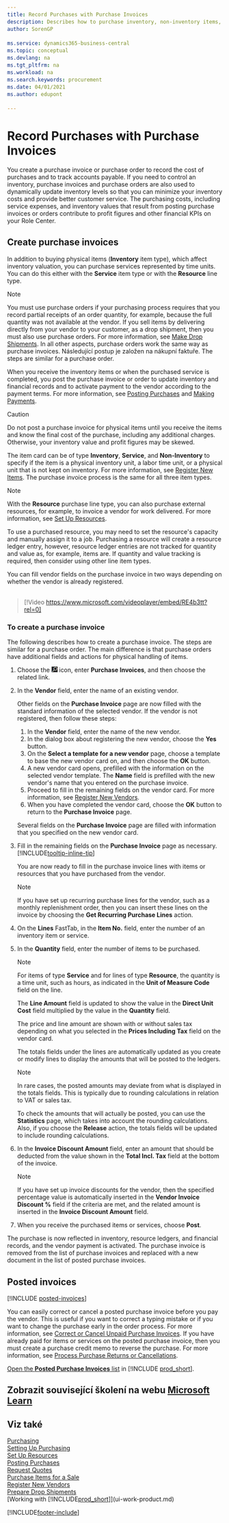 ```yaml
---
title: Record Purchases with Purchase Invoices 
description: Describes how to purchase inventory, non-inventory items, or resources by creating and posting purchase invoices or orders.
author: SorenGP

ms.service: dynamics365-business-central
ms.topic: conceptual
ms.devlang: na
ms.tgt_pltfrm: na
ms.workload: na
ms.search.keywords: procurement
ms.date: 04/01/2021
ms.author: edupont

---
```

# Record Purchases with Purchase Invoices

You create a purchase invoice or purchase order to record the cost of purchases and to track accounts payable. If you need to control an inventory, purchase invoices and purchase orders are also used to dynamically update inventory levels so that you can minimize your inventory costs and provide better customer service. The purchasing costs, including service expenses, and inventory values that result from posting purchase invoices or orders contribute to profit figures and other financial KPIs on your Role Center.

## Create purchase invoices

In addition to buying physical items (**Inventory** item type), which affect inventory valuation, you can purchase services represented by time units. You can do this either with the **Service** item type or with the **Resource** line type.

> [!NOTE]  
> You must use purchase orders if your purchasing process requires that you record partial receipts of an order quantity, for example, because the full quantity was not available at the vendor. If you sell items by delivering directly from your vendor to your customer, as a drop shipment, then you must also use purchase orders. For more information, see [Make Drop Shipments](sales-how-drop-shipment.md). In all other aspects, purchase orders work the same way as purchase invoices. Následující postup je založen na nákupní faktuře. The steps are similar for a purchase order.

When you receive the inventory items or when the purchased service is completed, you post the purchase invoice or order to update inventory and financial records and to activate payment to the vendor according to the payment terms. For more information, see [Posting Purchases](ui-post-purchases.md) and [Making Payments](payables-make-payments.md).

> [!CAUTION]  
> Do not post a purchase invoice for physical items until you receive the items and know the final cost of the purchase, including any additional charges. Otherwise, your inventory value and profit figures may be skewed.

The item card can be of type **Inventory**, **Service**, and **Non-Inventory** to specify if the item is a physical inventory unit, a labor time unit, or a physical unit that is not kept on inventory. For more information, see [Register New Items](inventory-how-register-new-items.md). The purchase invoice process is the same for all three item types.

> [!NOTE]
> With the **Resource** purchase line type, you can also purchase external resources, for example, to invoice a vendor for work delivered. For more information, see [Set Up Resources](projects-how-setup-resources.md).
>
> To use a purchased resource, you may need to set the resource's capacity and manually assign it to a job. Purchasing a resource will create a resource ledger entry, however, resource ledger entries are not tracked for quantity and value as, for example, items are. If quantity and value tracking is required, then consider using other line item types.

You can fill vendor fields on the purchase invoice in two ways depending on whether the vendor is already registered.
<br><br>

> [!Video https://www.microsoft.com/videoplayer/embed/RE4b3tt?rel=0]

### To create a purchase invoice

The following describes how to create a purchase invoice. The steps are similar for a purchase order. The main difference is that purchase orders have additional fields and actions for physical handling of items.

1. Choose the ![Lightbulb that opens the Tell Me feature](media/ui-search/search_small.png "Tell me what you want to do") icon, enter **Purchase Invoices**, and then choose the related link.
2. In the **Vendor** field, enter the name of an existing vendor.

   Other fields on the **Purchase Invoice** page are now filled with the standard information of the selected vendor. If the vendor is not registered, then follow these steps:

   1. In the **Vendor** field, enter the name of the new vendor.
   2. In the dialog box about registering the new vendor, choose the **Yes** button.
   3. On the **Select a template for a new vendor** page, choose a template to base the new vendor card on, and then choose the **OK** button.
   4. A new vendor card opens, prefilled with the information on the selected vendor template. The **Name** field is prefilled with the new vendor's name that you entered on the purchase invoice.
   5. Proceed to fill in the remaining fields on the vendor card. For more information, see [Register New Vendors](purchasing-how-register-new-vendors.md).
   6. When you have completed the vendor card, choose the **OK** button to return to the **Purchase Invoice** page.

   Several fields on the **Purchase Invoice** page are filled with information that you specified on the new vendor card.
3. Fill in the remaining fields on the **Purchase Invoice** page as necessary. [!INCLUDE[tooltip-inline-tip](includes/tooltip-inline-tip_md.md)]

   You are now ready to fill in the purchase invoice lines with items or resources that you have purchased from the vendor.

   > [!NOTE]  
   > If you have set up recurring purchase lines for the vendor, such as a monthly replenishment order, then you can insert these lines on the invoice by choosing the **Get Recurring Purchase Lines** action.
4. On the **Lines** FastTab, in the **Item No.** field, enter the number of an inventory item or service.
5. In the **Quantity** field, enter the number of items to be purchased.

   > [!NOTE]  
   > For items of type **Service** and for lines of type **Resource**, the quantity is a time unit, such as hours, as indicated in the **Unit of Measure Code** field on the line.

   The **Line Amount** field is updated to show the value in the **Direct Unit Cost** field multiplied by the value in the **Quantity** field.

   The price and line amount are shown with or without sales tax depending on what you selected in the **Prices Including Tax** field on the vendor card.

   The totals fields under the lines are automatically updated as you create or modify lines to display the amounts that will be posted to the ledgers.

   > [!NOTE]
   > In rare cases, the posted amounts may deviate from what is displayed in the totals fields. This is typically due to rounding calculations in relation to VAT or sales tax.
   >
   > To check the amounts that will actually be posted, you can use the **Statistics** page, which takes into account the rounding calculations. Also, if you choose the **Release** action, the totals fields will be updated to include rounding calculations.

6. In the **Invoice Discount Amount** field, enter an amount that should be deducted from the value shown in the **Total Incl. Tax** field at the bottom of the invoice.

   > [!NOTE]  
   > If you have set up invoice discounts for the vendor, then the specified percentage value is automatically inserted in the **Vendor Invoice Discount %** field if the criteria are met, and the related amount is inserted in the **Invoice Discount Amount** field.
7. When you receive the purchased items or services, choose **Post**.

The purchase is now reflected in inventory, resource ledgers, and financial records, and the vendor payment is activated. The purchase invoice is removed from the list of purchase invoices and replaced with a new document in the list of posted purchase invoices.

## Posted invoices

[!INCLUDE [posted-invoices](includes/posted-invoices.md)]

You can easily correct or cancel a posted purchase invoice before you pay the vendor. This is useful if you want to correct a typing mistake or if you want to change the purchase early in the order process. For more information, see [Correct or Cancel Unpaid Purchase Invoices](purchasing-how-correct-cancel-unpaid-purchase-invoices.md). If you have already paid for items or services on the posted purchase invoice, then you must create a purchase credit memo to reverse the purchase. For more information, see [Process Purchase Returns or Cancellations](purchasing-how-process-purchase-returns-cancellations.md).

[Open the **Posted Purchase Invoices** list](https://businesscentral.dynamics.com/?page=146) in [!INCLUDE [prod_short](includes/prod_short.md)].

## Zobrazit související školení na webu [Microsoft Learn](/learn/modules/processing-invoices-dynamics-365-business-central/index)

## Viz také

[Purchasing](purchasing-manage-purchasing.md)  
[Setting Up Purchasing](purchasing-setup-purchasing.md)  
[Set Up Resources](projects-how-setup-resources.md)  
[Posting Purchases](ui-post-purchases.md)  
[Request Quotes](purchasing-how-request-quotes.md)  
[Purchase Items for a Sale](purchasing-how-purchase-products-sale.md)  
[Register New Vendors](purchasing-how-register-new-vendors.md)  
[Prepare Drop Shipments](sales-how-drop-shipment.md)  
[Working with [!INCLUDE[prod_short](includes/prod_short.md)]](ui-work-product.md)


[!INCLUDE[footer-include](includes/footer-banner.md)]